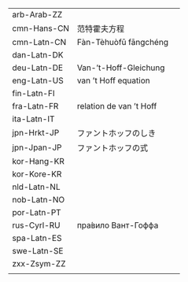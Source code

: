 | | | |
|-|-|-|
| arb-Arab-ZZ |  |  |
| cmn-Hans-CN | 范特霍夫方程 |  |
| cmn-Latn-CN | Fàn-Tèhuòfū fāngchéng |  |
| dan-Latn-DK |  |  |
| deu-Latn-DE | Van-’t-Hoff-Gleichung |  |
| eng-Latn-US | van ’t Hoff equation |  |
| fin-Latn-FI |  |  |
| fra-Latn-FR | relation de van ’t Hoff |  |
| ita-Latn-IT |  |  |
| jpn-Hrkt-JP | ファントホッフのしき |  |
| jpn-Jpan-JP | ファントホッフの式 |  |
| kor-Hang-KR |  |  |
| kor-Kore-KR |  |  |
| nld-Latn-NL |  |  |
| nob-Latn-NO |  |  |
| por-Latn-PT |  |  |
| rus-Cyrl-RU | пра́вило Вант-Гоффа |  |
| spa-Latn-ES |  |  |
| swe-Latn-SE |  |  |
| zxx-Zsym-ZZ |  |  |
|  |  |  |